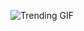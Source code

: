 
<!-- GIF_SECTION -->
![Trending GIF](https://media3.giphy.com/media/v1.Y2lkPThiYjIxNzcyaXFrbG9hZzYxczQ1ZTU1cW1xMms2Z2lmeWtmMWN5emVmaTZiaXpwdiZlcD12MV9naWZzX3NlYXJjaCZjdD1n/MdA16VIoXKKxNE8Stk/giphy.gif)
<!-- END_GIF_SECTION -->
